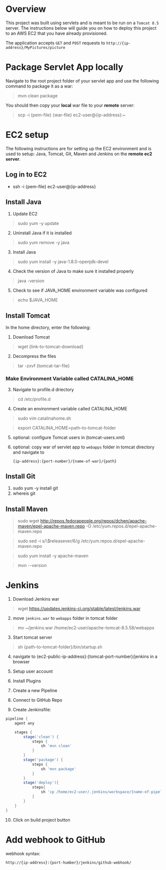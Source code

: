 # Overview

This project was built using servlets and is meant to be run on a `Tomcat 8.5` server. The instructions below will guide you on how to deploy this project to an AWS EC2 that you have already provisioned.

The application accepts `GET` and `POST` requests to `http://{ip-address}/MyPictures/picture`

# Package Servlet App locally

Navigate to the root project folder of your servlet app and use the following command to package it as a war:

> mvn clean package

You should then copy your **local** war file to your **remote** server:

> scp -i {pem-file} {war-file} ec2-user@{ip-address}:~

# EC2 setup

The following instructions are for setting up the EC2 environment and is used to setup:
Java, Tomcat, Git, Maven and Jenkins on the **remote ec2 server**.

## Log in to EC2

- ssh -i {pem-file} ec2-user@{ip-address}

## Install Java

1. Update EC2

> sudo yum -y update

2. Uninstall Java if it is installed

> sudo yum remove -y java

3. Install Java

> sudo yum install -y java-1.8.0-openjdk-devel

4. Check the version of Java to make sure it installed properly

> java -version

5. Check to see if JAVA_HOME environment variable was configured

> echo \$JAVA_HOME

## Install Tomcat

In the home directory, enter the following:

1. Download Tomcat

> wget {link-to-tomcat-download}

2. Decompress the files

> tar -zxvf {tomcat-tar-file}

### Make Environment Variable called CATALINA_HOME

3. Navigate to profile.d driectory

> cd /etc/profile.d

4. Create an environment variable called CATALINA_HOME

> sudo vim catalinahome.sh

> export CATALINA_HOME=path-to-tomcat-folder

5. optional: configure Tomcat users in (tomcat-users.xml)

6. optional: copy war of servlet app to `webapps` folder in tomcat directory and navigate to

   `{ip-address}:{port-number}/{name-of-war}/{path}`

## Install Git

1. sudo yum -y install git
2. whereis git

## Install Maven

> sudo wget http://repos.fedorapeople.org/repos/dchen/apache-maven/epel-apache-maven.repo -O /etc/yum.repos.d/epel-apache-maven.repo

> sudo sed -i s/\\\$releasever/6/g /etc/yum.repos.d/epel-apache-maven.repo

> sudo yum install -y apache-maven

> mvn --version

# Jenkins

1. Download Jenkins war

> wget https://updates.jenkins-ci.org/stable/latest/jenkins.war

2. move `jenkins.war` to `webapps` folder in tomcat folder

> mv ~/jenkins.war /home/ec2-user/apache-tomcat-8.5.58/webapps

3. Start tomcat server

> sh {path-to-tomcat-folder}/bin/startup.sh

4. navigate to {ec2-public-ip-address}:{tomcat-port-number}/jenkins in a browser

5. Setup user account

6. Install Plugins

7. Create a new Pipeline

8. Connect to GitHub Repo

9. Create Jenkinsfile:

```groovy
pipeline {
    agent any

    stages {
        stage('clean') {
            steps {
                sh 'mvn clean'
            }
        }
        stage('package') {
            steps {
                sh 'mvn package'
            }
        }
        stage('deploy'){
        	steps{
        		sh 'cp /home/ec2-user/.jenkins/workspace/{name-of-pipeline}/target/{name-of-war}.war /home/ec2-user/apache-tomcat-8.5.51/webapps'
        	}
        }
    }
}

```

10. Click on build project button

# Add webhook to GitHub

webhook syntax:

`http://{ip-address}:{port-humber}/jenkins/github-webhook/`
